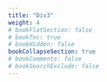 ```yaml
---
title: "Div3"
weight: 4
# bookFlatSection: false
# bookToc: true
# bookHidden: false
bookCollapseSection: true
# bookComments: false
# bookSearchExclude: false
---
```

